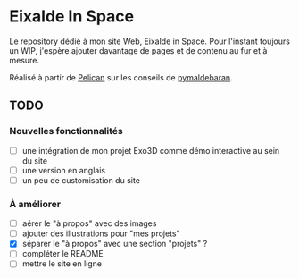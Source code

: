 # Eixalde In Space

Le repository dédié à mon site Web, Eixalde in Space. Pour l'instant toujours un WIP, j'espère ajouter davantage de pages et de contenu au fur et à mesure.

Réalisé à partir de [Pelican](https://getpelican.com/) sur les conseils de [pymaldebaran](https://github.com/pymaldebaran).

## TODO

### Nouvelles fonctionnalités

- [ ] une intégration de mon projet Exo3D comme démo interactive au sein du site
- [ ] une version en anglais
- [ ] un peu de customisation du site

### À améliorer

- [ ] aérer le "à propos" avec des images
- [ ] ajouter des illustrations pour "mes projets"
- [x] séparer le "à propos" avec une section "projets" ?
- [ ] compléter le README
- [ ] mettre le site en ligne
